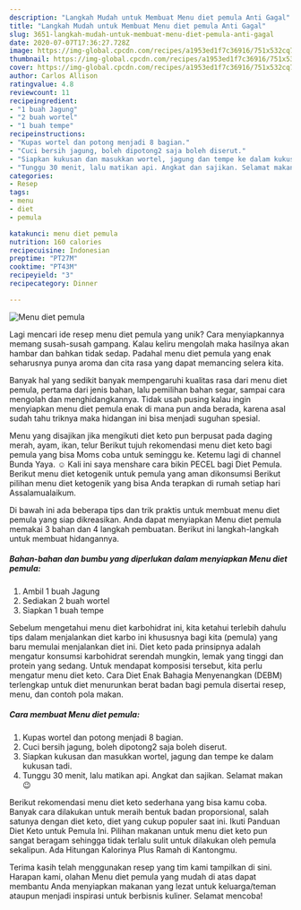 ```yaml
---
description: "Langkah Mudah untuk Membuat Menu diet pemula Anti Gagal"
title: "Langkah Mudah untuk Membuat Menu diet pemula Anti Gagal"
slug: 3651-langkah-mudah-untuk-membuat-menu-diet-pemula-anti-gagal
date: 2020-07-07T17:36:27.728Z
image: https://img-global.cpcdn.com/recipes/a1953ed1f7c36916/751x532cq70/menu-diet-pemula-foto-resep-utama.jpg
thumbnail: https://img-global.cpcdn.com/recipes/a1953ed1f7c36916/751x532cq70/menu-diet-pemula-foto-resep-utama.jpg
cover: https://img-global.cpcdn.com/recipes/a1953ed1f7c36916/751x532cq70/menu-diet-pemula-foto-resep-utama.jpg
author: Carlos Allison
ratingvalue: 4.8
reviewcount: 11
recipeingredient:
- "1 buah Jagung"
- "2 buah wortel"
- "1 buah tempe"
recipeinstructions:
- "Kupas wortel dan potong menjadi 8 bagian."
- "Cuci bersih jagung, boleh dipotong2 saja boleh diserut."
- "Siapkan kukusan dan masukkan wortel, jagung dan tempe ke dalam kukusan tadi."
- "Tunggu 30 menit, lalu matikan api. Angkat dan sajikan. Selamat makan 😉"
categories:
- Resep
tags:
- menu
- diet
- pemula

katakunci: menu diet pemula 
nutrition: 160 calories
recipecuisine: Indonesian
preptime: "PT27M"
cooktime: "PT43M"
recipeyield: "3"
recipecategory: Dinner

---
```



![Menu diet pemula](https://img-global.cpcdn.com/recipes/a1953ed1f7c36916/751x532cq70/menu-diet-pemula-foto-resep-utama.jpg)

Lagi mencari ide resep menu diet pemula yang unik? Cara menyiapkannya memang susah-susah gampang. Kalau keliru mengolah maka hasilnya akan hambar dan bahkan tidak sedap. Padahal menu diet pemula yang enak seharusnya punya aroma dan cita rasa yang dapat memancing selera kita.

Banyak hal yang sedikit banyak mempengaruhi kualitas rasa dari menu diet pemula, pertama dari jenis bahan, lalu pemilihan bahan segar, sampai cara mengolah dan menghidangkannya. Tidak usah pusing kalau ingin menyiapkan menu diet pemula enak di mana pun anda berada, karena asal sudah tahu triknya maka hidangan ini bisa menjadi suguhan spesial.

Menu yang disajikan jika mengikuti diet keto pun berpusat pada daging merah, ayam, ikan, telur Berikut tujuh rekomendasi menu diet keto bagi pemula yang bisa Moms coba untuk seminggu ke. Ketemu lagi di channel Bunda Yaya. ☺ Kali ini saya menshare cara bikin PECEL bagi Diet Pemula. Berikut menu diet ketogenik untuk pemula yang aman dikonsumsi Berikut pilihan menu diet ketogenik yang bisa Anda terapkan di rumah setiap hari Assalamualaikum.


Di bawah ini ada beberapa tips dan trik praktis untuk membuat menu diet pemula yang siap dikreasikan. Anda dapat menyiapkan Menu diet pemula memakai 3 bahan dan 4 langkah pembuatan. Berikut ini langkah-langkah untuk membuat hidangannya.

<!--inarticleads1-->

##### Bahan-bahan dan bumbu yang diperlukan dalam menyiapkan Menu diet pemula:

1. Ambil 1 buah Jagung
1. Sediakan 2 buah wortel
1. Siapkan 1 buah tempe


Sebelum mengetahui menu diet karbohidrat ini, kita ketahui terlebih dahulu tips dalam menjalankan diet karbo ini khususnya bagi kita (pemula) yang baru memulai menjalankan diet ini. Diet keto pada prinsipnya adalah mengatur konsumsi karbohidrat serendah mungkin, lemak yang tinggi dan protein yang sedang. Untuk mendapat komposisi tersebut, kita perlu mengatur menu diet keto. Cara Diet Enak Bahagia Menyenangkan (DEBM) terlengkap untuk diet menurunkan berat badan bagi pemula disertai resep, menu, dan contoh pola makan. 

<!--inarticleads2-->

##### Cara membuat Menu diet pemula:

1. Kupas wortel dan potong menjadi 8 bagian.
1. Cuci bersih jagung, boleh dipotong2 saja boleh diserut.
1. Siapkan kukusan dan masukkan wortel, jagung dan tempe ke dalam kukusan tadi.
1. Tunggu 30 menit, lalu matikan api. Angkat dan sajikan. Selamat makan 😉


Berikut rekomendasi menu diet keto sederhana yang bisa kamu coba. Banyak cara dilakukan untuk meraih bentuk badan proporsional, salah satunya dengan diet keto, diet yang cukup populer saat ini. Ikuti Panduan Diet Keto untuk Pemula Ini. Pilihan makanan untuk menu diet keto pun sangat beragam sehingga tidak terlalu sulit untuk dilakukan oleh pemula sekalipun. Ada Hitungan Kalorinya Plus Ramah di Kantongmu. 

Terima kasih telah menggunakan resep yang tim kami tampilkan di sini. Harapan kami, olahan Menu diet pemula yang mudah di atas dapat membantu Anda menyiapkan makanan yang lezat untuk keluarga/teman ataupun menjadi inspirasi untuk berbisnis kuliner. Selamat mencoba!
